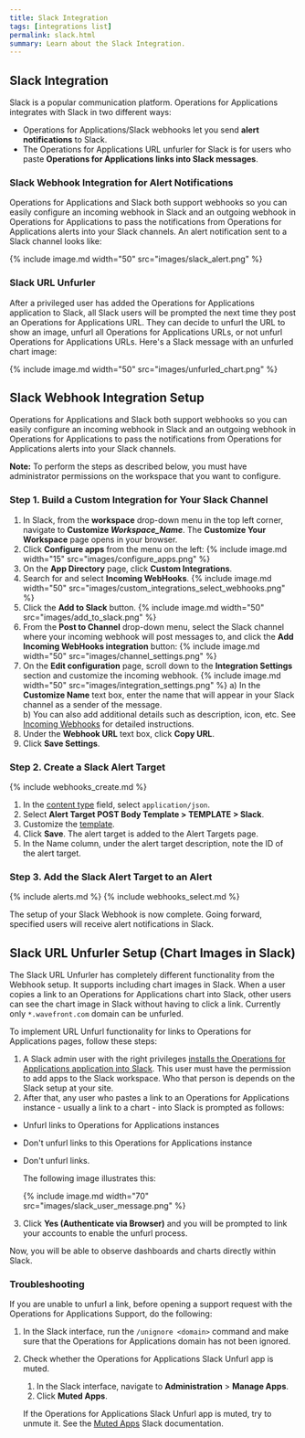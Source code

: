 ```yaml
---
title: Slack Integration
tags: [integrations list]
permalink: slack.html
summary: Learn about the Slack Integration.
---
```

## Slack Integration

Slack is a popular communication platform. Operations for Applications integrates with Slack in two different ways: 
* Operations for Applications/Slack webhooks let you send **alert notifications** to Slack. 
* The Operations for Applications URL unfurler for Slack is for users who paste **Operations for Applications links into Slack messages**.

### Slack Webhook Integration for Alert Notifications

Operations for Applications and Slack both support webhooks so you can easily configure an incoming webhook in Slack and an outgoing webhook in Operations for Applications to pass the notifications from Operations for Applications alerts into your Slack channels. An alert notification sent to a Slack channel looks like:

{% include image.md width="50" src="images/slack_alert.png" %}

### Slack URL Unfurler

After a privileged user has added the Operations for Applications application to Slack, all Slack users will be prompted the next time they post an Operations for Applications URL. They can decide to unfurl the URL to show an image, unfurl all Operations for Applications URLs, or not unfurl Operations for Applications URLs. Here's a Slack message with an unfurled chart image:

{% include image.md width="50" src="images/unfurled_chart.png" %}

## Slack Webhook Integration Setup

Operations for Applications and Slack both support webhooks so you can easily configure an incoming webhook in Slack and an outgoing webhook in Operations for Applications to pass the notifications from Operations for Applications alerts into your Slack channels.

**Note:** To perform the steps as described below, you must have administrator permissions on the workspace that you want to configure.



### Step 1. Build a Custom Integration for Your Slack Channel
1. In Slack, from the **workspace** drop-down menu in the top left corner, navigate to **Customize _Workspace_Name_**. The **Customize Your Workspace** page opens in your browser.
2. Click **Configure apps** from the menu on the left:
   {% include image.md width="15" src="images/configure_apps.png" %}
3. On the **App Directory** page, click **Custom Integrations**.
4. Search for and select **Incoming WebHooks**.
   {% include image.md width="50" src="images/custom_integrations_select_webhooks.png" %}
5. Click the **Add to Slack** button.
   {% include image.md width="50" src="images/add_to_slack.png" %}
6. From the **Post to Channel** drop-down menu, select the Slack channel where your incoming webhook will post messages to, and click the **Add Incoming WebHooks integration** button:
   {% include image.md width="50" src="images/channel_settings.png" %}
7. On the **Edit configuration** page, scroll down to the **Integration Settings** section and customize the incoming webhook.
      {% include image.md width="50" src="images/integration_settings.png" %} 
     a) In the **Customize Name** text box, enter the name that will appear in your Slack channel as a sender of the message.  
     b) You can also add additional details such as description, icon, etc. See [Incoming Webhooks](https://api.slack.com/incoming-webhooks) for detailed instructions.
8. Under the **Webhook URL** text box, click **Copy URL**.
9. Click **Save Settings**.

### Step 2. Create a Slack Alert Target

{% include webhooks_create.md %}
1. In the [content type](https://docs.wavefront.com/webhooks_alert_notification.html#creating-a-webhook) field, select `application/json`.
2. Select **Alert Target POST Body Template > TEMPLATE > Slack**.
3. Customize the [template](https://docs.wavefront.com/alert_target_customizing.html).
4. Click **Save**. The alert target is added to the Alert Targets page.
5. In the Name column, under the alert target description, note the ID of the alert target.

### Step 3. Add the Slack Alert Target to an Alert

{% include alerts.md %}
{% include webhooks_select.md %}

The setup of your Slack Webhook is now complete. Going forward, specified users will receive alert notifications in Slack.

## Slack URL Unfurler Setup (Chart Images in Slack)

The Slack URL Unfurler has completely different functionality from the Webhook setup. It supports including chart images in Slack. When a user copies a link to an Operations for Applications chart into Slack, other users can see the chart image in Slack without having to click a link. Currently only `*.wavefront.com` domain can be unfurled.  

To implement URL Unfurl functionality for links to Operations for Applications pages, follow these steps:

1. A Slack admin user with the right privileges <a href="https://slack.com/oauth/v2/authorize?client_id=2279130001.809926228192&scope=commands,links:write,users:read&user_scope=links:read"> installs the Operations for Applications application into Slack</a>. This user must have the permission to add apps to the Slack workspace. Who that person is depends on the Slack setup at your site. 
2. After that, any user who pastes a link to an Operations for Applications instance - usually a link to a chart - into Slack is prompted as follows:
  * Unfurl links to Operations for Applications instances
  * Don't unfurl links to this Operations for Applications instance
  * Don't unfurl links.

    The following image illustrates this:

    {% include image.md width="70" src="images/slack_user_message.png" %}

3. Click **Yes (Authenticate via Browser)** and you will be prompted to link your accounts to enable the unfurl process.

Now, you will be able to observe dashboards and charts directly within Slack.

### Troubleshooting

If you are unable to unfurl a link, before opening a support request with the Operations for Applications Support, do the following:

1. In the Slack interface, run the `/unignore <domain>` command and make sure that the Operations for Applications domain has not been ignored.
2. Check whether the Operations for Applications Slack Unfurl app is muted.

   1. In the Slack interface, navigate to **Administration** > **Manage Apps**.
   2. Click **Muted Apps**.

   If the Operations for Applications Slack Unfurl app is muted, try to unmute it. See the [Muted Apps](https://my.slack.com/apps/manage/mutes) Slack documentation.


